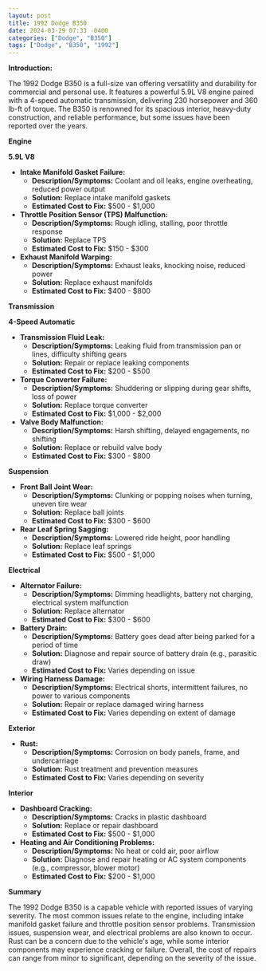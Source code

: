 ```yaml
---
layout: post
title: 1992 Dodge B350
date: 2024-03-29 07:33 -0400
categories: ["Dodge", "B350"]
tags: ["Dodge", "B350", "1992"]
---
```

**Introduction:**

The 1992 Dodge B350 is a full-size van offering versatility and durability for commercial and personal use. It features a powerful 5.9L V8 engine paired with a 4-speed automatic transmission, delivering 230 horsepower and 360 lb-ft of torque. The B350 is renowned for its spacious interior, heavy-duty construction, and reliable performance, but some issues have been reported over the years.

**Engine**

**5.9L V8**

* **Intake Manifold Gasket Failure:**
    * **Description/Symptoms:** Coolant and oil leaks, engine overheating, reduced power output
    * **Solution:** Replace intake manifold gaskets
    * **Estimated Cost to Fix:** $500 - $1,000
* **Throttle Position Sensor (TPS) Malfunction:**
    * **Description/Symptoms:** Rough idling, stalling, poor throttle response
    * **Solution:** Replace TPS
    * **Estimated Cost to Fix:** $150 - $300
* **Exhaust Manifold Warping:**
    * **Description/Symptoms:** Exhaust leaks, knocking noise, reduced power
    * **Solution:** Replace exhaust manifolds
    * **Estimated Cost to Fix:** $400 - $800

**Transmission**

**4-Speed Automatic**

* **Transmission Fluid Leak:**
    * **Description/Symptoms:** Leaking fluid from transmission pan or lines, difficulty shifting gears
    * **Solution:** Repair or replace leaking components
    * **Estimated Cost to Fix:** $200 - $500
* **Torque Converter Failure:**
    * **Description/Symptoms:** Shuddering or slipping during gear shifts, loss of power
    * **Solution:** Replace torque converter
    * **Estimated Cost to Fix:** $1,000 - $2,000
* **Valve Body Malfunction:**
    * **Description/Symptoms:** Harsh shifting, delayed engagements, no shifting
    * **Solution:** Replace or rebuild valve body
    * **Estimated Cost to Fix:** $300 - $800

**Suspension**

* **Front Ball Joint Wear:**
    * **Description/Symptoms:** Clunking or popping noises when turning, uneven tire wear
    * **Solution:** Replace ball joints
    * **Estimated Cost to Fix:** $300 - $600
* **Rear Leaf Spring Sagging:**
    * **Description/Symptoms:** Lowered ride height, poor handling
    * **Solution:** Replace leaf springs
    * **Estimated Cost to Fix:** $500 - $1,000

**Electrical**

* **Alternator Failure:**
    * **Description/Symptoms:** Dimming headlights, battery not charging, electrical system malfunction
    * **Solution:** Replace alternator
    * **Estimated Cost to Fix:** $300 - $600
* **Battery Drain:**
    * **Description/Symptoms:** Battery goes dead after being parked for a period of time
    * **Solution:** Diagnose and repair source of battery drain (e.g., parasitic draw)
    * **Estimated Cost to Fix:** Varies depending on issue
* **Wiring Harness Damage:**
    * **Description/Symptoms:** Electrical shorts, intermittent failures, no power to various components
    * **Solution:** Repair or replace damaged wiring harness
    * **Estimated Cost to Fix:** Varies depending on extent of damage

**Exterior**

* **Rust:**
    * **Description/Symptoms:** Corrosion on body panels, frame, and undercarriage
    * **Solution:** Rust treatment and prevention measures
    * **Estimated Cost to Fix:** Varies depending on severity

**Interior**

* **Dashboard Cracking:**
    * **Description/Symptoms:** Cracks in plastic dashboard
    * **Solution:** Replace or repair dashboard
    * **Estimated Cost to Fix:** $500 - $1,000
* **Heating and Air Conditioning Problems:**
    * **Description/Symptoms:** No heat or cold air, poor airflow
    * **Solution:** Diagnose and repair heating or AC system components (e.g., compressor, blower motor)
    * **Estimated Cost to Fix:** $200 - $1,000

**Summary**

The 1992 Dodge B350 is a capable vehicle with reported issues of varying severity. The most common issues relate to the engine, including intake manifold gasket failure and throttle position sensor problems. Transmission issues, suspension wear, and electrical problems are also known to occur. Rust can be a concern due to the vehicle's age, while some interior components may experience cracking or failure. Overall, the cost of repairs can range from minor to significant, depending on the severity of the issue.
